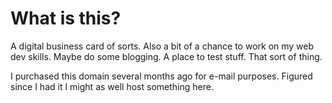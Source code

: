 <div class="prose p-4 pt-2 md:max-w-100 lg:max-w-xl xl:max-w-3xl">
<h1 class="bg-linear-to-br from-secondary to-primary bg-clip-text text-transparent">
  What is this?
</h1>
A digital business card of sorts.  Also a bit of a chance to work on my
web dev skills.  Maybe do some blogging.  A place to test stuff.  That sort of thing.

I purchased this domain several months ago for e-mail purposes.  Figured since I had it I
might as well host something here.
</div>